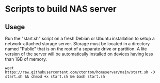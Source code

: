 # Scripts to build NAS server

## Usage

Run the "start.sh" script on a fresh Debian or Ubuntu installation to setup a network-attached storage server. Storage must be located in a directory named "Public" that is on the root of a separate drive or partition. A lite version of the server will be automatically installed on devices having less than 1GB of memory.

```shell
wget https://raw.githubusercontent.com/ctonton/homeserver/main/start.sh -O start.sh && chmod +x start.sh && bash start.sh
```
